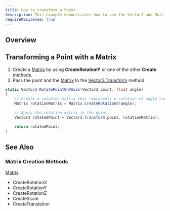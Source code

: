 ```yaml
---
title: How to transform a Point
description: This example demonstrates how to use the Vector3 and Matrix classes to transform a point. A matrix transform can include scaling, rotating, and translating information.
requireMSLicense: true
---
```


## Overview

## Transforming a Point with a Matrix

1. Create a [Matrix](xref:Microsoft.Xna.Framework.Matrix) by using **CreateRotationY** or one of the other **Create** methods.
2. Pass the point and the [Matrix](xref:Microsoft.Xna.Framework.Matrix) to the [Vector3.Transform](xref:Microsoft.Xna.Framework.Vector3) method.

```csharp
static Vector3 RotatePointOnYAxis(Vector3 point, float angle)
{
    // Create a rotation matrix that represents a rotation of angle radians.
    Matrix rotationMatrix = Matrix.CreateRotationY(angle);

    // Apply the rotation matrix to the point.
    Vector3 rotatedPoint = Vector3.Transform(point, rotationMatrix);

    return rotatedPoint;
}
```

## See Also

### Matrix Creation Methods

[Matrix](xref:Microsoft.Xna.Framework.Matrix)

* CreateRotationX
* CreateRotationY
* CreateRotationZ
* CreateScale
* CreateTranslation
